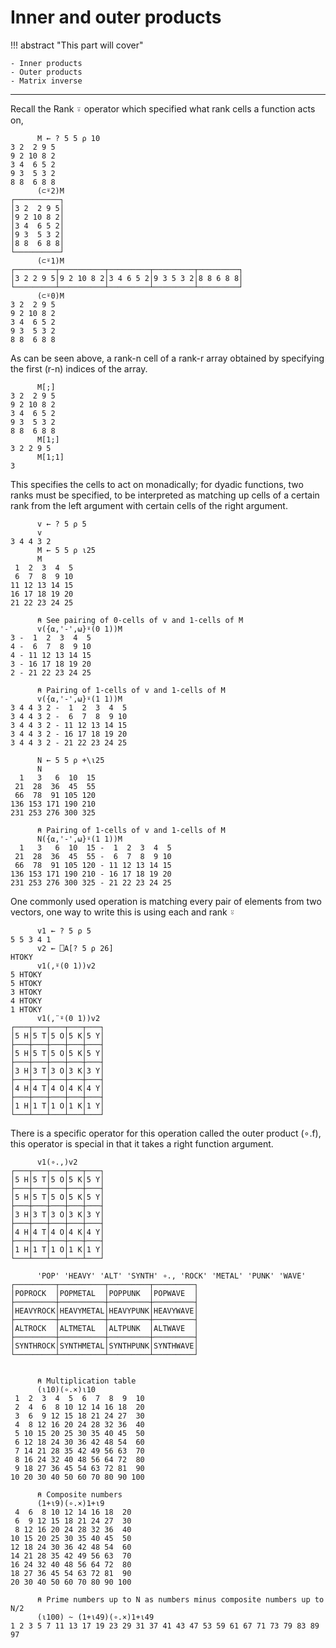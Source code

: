 # Inner and outer products

!!! abstract "This part will cover"
    
    - Inner products
    - Outer products
    - Matrix inverse

---

Recall the Rank ⍤ operator which specified what rank cells a function acts on,
```apl
      M ← ? 5 5 ⍴ 10
3 2  2 9 5
9 2 10 8 2
3 4  6 5 2
9 3  5 3 2
8 8  6 8 8
      (⊂⍤2)M
┌──────────┐
│3 2  2 9 5│
│9 2 10 8 2│
│3 4  6 5 2│
│9 3  5 3 2│
│8 8  6 8 8│
└──────────┘
      (⊂⍤1)M
┌─────────┬──────────┬─────────┬─────────┬─────────┐
│3 2 2 9 5│9 2 10 8 2│3 4 6 5 2│9 3 5 3 2│8 8 6 8 8│
└─────────┴──────────┴─────────┴─────────┴─────────┘      
      (⊂⍤0)M
3 2  2 9 5
9 2 10 8 2
3 4  6 5 2
9 3  5 3 2
8 8  6 8 8
```

As can be seen above, a rank-n cell of a rank-r array obtained by specifying the first (r-n) indices of the array.

```apl
      M[;]
3 2  2 9 5
9 2 10 8 2
3 4  6 5 2
9 3  5 3 2
8 8  6 8 8
      M[1;]
3 2 2 9 5
      M[1;1]
3
```

This specifies the cells to act on monadically; for dyadic functions, two ranks must be specified, to be interpreted as matching up cells of a certain rank from the left argument with certain cells of the right argument.

```apl
      v ← ? 5 ⍴ 5
      v
3 4 4 3 2
      M ← 5 5 ⍴ ⍳25
      M
 1  2  3  4  5
 6  7  8  9 10
11 12 13 14 15
16 17 18 19 20
21 22 23 24 25

      ⍝ See pairing of 0-cells of v and 1-cells of M
      v({⍺,'-',⍵}⍤(0 1))M
3 -  1  2  3  4  5
4 -  6  7  8  9 10
4 - 11 12 13 14 15
3 - 16 17 18 19 20
2 - 21 22 23 24 25

      ⍝ Pairing of 1-cells of v and 1-cells of M
      v({⍺,'-',⍵}⍤(1 1))M
3 4 4 3 2 -  1  2  3  4  5
3 4 4 3 2 -  6  7  8  9 10
3 4 4 3 2 - 11 12 13 14 15
3 4 4 3 2 - 16 17 18 19 20
3 4 4 3 2 - 21 22 23 24 25
      
      N ← 5 5 ⍴ +\⍳25
      N
  1   3   6  10  15
 21  28  36  45  55
 66  78  91 105 120
136 153 171 190 210
231 253 276 300 325
      
      ⍝ Pairing of 1-cells of v and 1-cells of M
      N({⍺,'-',⍵}⍤(1 1))M
  1   3   6  10  15 -  1  2  3  4  5
 21  28  36  45  55 -  6  7  8  9 10
 66  78  91 105 120 - 11 12 13 14 15
136 153 171 190 210 - 16 17 18 19 20
231 253 276 300 325 - 21 22 23 24 25
```

One commonly used operation is matching every pair of elements from two vectors, one way to write this is using each and rank ⍤

```apl
      v1 ← ? 5 ⍴ 5
5 5 3 4 1
      v2 ← ⎕A[? 5 ⍴ 26]
HTOKY
      v1(,⍤(0 1))v2
5 HTOKY
5 HTOKY
3 HTOKY
4 HTOKY
1 HTOKY
      v1(,¨⍤(0 1))v2
┌───┬───┬───┬───┬───┐
│5 H│5 T│5 O│5 K│5 Y│
├───┼───┼───┼───┼───┤
│5 H│5 T│5 O│5 K│5 Y│
├───┼───┼───┼───┼───┤
│3 H│3 T│3 O│3 K│3 Y│
├───┼───┼───┼───┼───┤
│4 H│4 T│4 O│4 K│4 Y│
├───┼───┼───┼───┼───┤
│1 H│1 T│1 O│1 K│1 Y│
└───┴───┴───┴───┴───┘
```

There is a specific operator for this operation called the outer product (∘.f), this operator is special in that it takes a right function argument.

```apl
      v1(∘.,)v2
┌───┬───┬───┬───┬───┐
│5 H│5 T│5 O│5 K│5 Y│
├───┼───┼───┼───┼───┤
│5 H│5 T│5 O│5 K│5 Y│
├───┼───┼───┼───┼───┤
│3 H│3 T│3 O│3 K│3 Y│
├───┼───┼───┼───┼───┤
│4 H│4 T│4 O│4 K│4 Y│
├───┼───┼───┼───┼───┤
│1 H│1 T│1 O│1 K│1 Y│
└───┴───┴───┴───┴───┘

      'POP' 'HEAVY' 'ALT' 'SYNTH' ∘., 'ROCK' 'METAL' 'PUNK' 'WAVE'
┌─────────┬──────────┬─────────┬─────────┐
│POPROCK  │POPMETAL  │POPPUNK  │POPWAVE  │
├─────────┼──────────┼─────────┼─────────┤
│HEAVYROCK│HEAVYMETAL│HEAVYPUNK│HEAVYWAVE│
├─────────┼──────────┼─────────┼─────────┤
│ALTROCK  │ALTMETAL  │ALTPUNK  │ALTWAVE  │
├─────────┼──────────┼─────────┼─────────┤
│SYNTHROCK│SYNTHMETAL│SYNTHPUNK│SYNTHWAVE│
└─────────┴──────────┴─────────┴─────────┘
      

      ⍝ Multiplication table
      (⍳10)(∘.×)⍳10
 1  2  3  4  5  6  7  8  9  10
 2  4  6  8 10 12 14 16 18  20
 3  6  9 12 15 18 21 24 27  30
 4  8 12 16 20 24 28 32 36  40
 5 10 15 20 25 30 35 40 45  50
 6 12 18 24 30 36 42 48 54  60
 7 14 21 28 35 42 49 56 63  70
 8 16 24 32 40 48 56 64 72  80
 9 18 27 36 45 54 63 72 81  90
10 20 30 40 50 60 70 80 90 100

      ⍝ Composite numbers
      (1+⍳9)(∘.×)1+⍳9
 4  6  8 10 12 14 16 18  20
 6  9 12 15 18 21 24 27  30
 8 12 16 20 24 28 32 36  40
10 15 20 25 30 35 40 45  50
12 18 24 30 36 42 48 54  60
14 21 28 35 42 49 56 63  70
16 24 32 40 48 56 64 72  80
18 27 36 45 54 63 72 81  90
20 30 40 50 60 70 80 90 100

      ⍝ Prime numbers up to N as numbers minus composite numbers up to N/2
      (⍳100) ~ (1+⍳49)(∘.×)1+⍳49
1 2 3 5 7 11 13 17 19 23 29 31 37 41 43 47 53 59 61 67 71 73 79 83 89 97
```